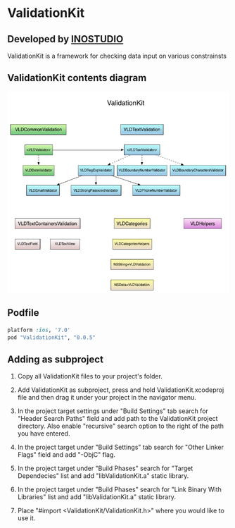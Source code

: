 # ValidationKit

## Developed by <a href="http://www.inostudio.com/">INOSTUDIO</a> 

ValidationKit is a framework for checking data input on various constrainsts

## ValidationKit contents diagram

![alt tag](https://github.com/Streetmage/ValidationKit/blob/master/validation_kit_diagram.png)

## Podfile

```ruby
platform :ios, '7.0'
pod "ValidationKit", "0.0.5"
```

## Adding as subproject

1. Copy all ValidationKit files to your project's folder.

2. Add ValidationKit as subproject, press and hold ValidationKit.xcodeproj file and then drag it under your project in the navigator menu.

3. In the project target settings under "Build Settings" tab search for "Header Search Paths" field and add path to the ValidationKit project directory. Also enable "recursive" search option to the right of the path you have entered.

4. In the project target under "Build Settings" tab search for "Other Linker Flags" field and add "-ObjC" flag.

5. In the project target under "Build Phases" search for "Target Dependecies" list and add "libValidationKit.a" static library.

6. In the project target under "Build Phases" search for "Link Binary With Libraries" list and add "libValidationKit.a" static library.

7. Place "#import &lt;ValidationKit/ValidationKit.h&gt;" where you would like to use it.